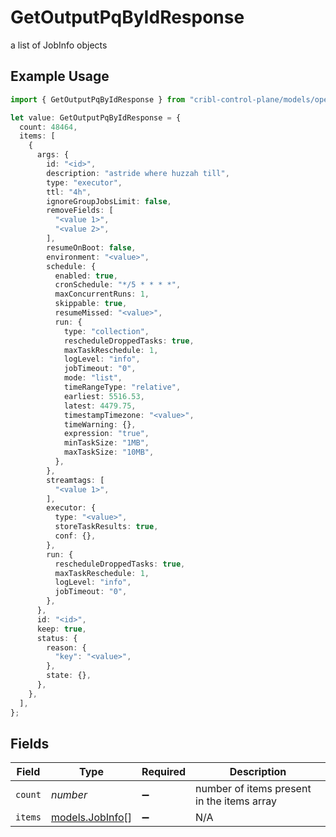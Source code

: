 # GetOutputPqByIdResponse

a list of JobInfo objects

## Example Usage

```typescript
import { GetOutputPqByIdResponse } from "cribl-control-plane/models/operations";

let value: GetOutputPqByIdResponse = {
  count: 48464,
  items: [
    {
      args: {
        id: "<id>",
        description: "astride where huzzah till",
        type: "executor",
        ttl: "4h",
        ignoreGroupJobsLimit: false,
        removeFields: [
          "<value 1>",
          "<value 2>",
        ],
        resumeOnBoot: false,
        environment: "<value>",
        schedule: {
          enabled: true,
          cronSchedule: "*/5 * * * *",
          maxConcurrentRuns: 1,
          skippable: true,
          resumeMissed: "<value>",
          run: {
            type: "collection",
            rescheduleDroppedTasks: true,
            maxTaskReschedule: 1,
            logLevel: "info",
            jobTimeout: "0",
            mode: "list",
            timeRangeType: "relative",
            earliest: 5516.53,
            latest: 4479.75,
            timestampTimezone: "<value>",
            timeWarning: {},
            expression: "true",
            minTaskSize: "1MB",
            maxTaskSize: "10MB",
          },
        },
        streamtags: [
          "<value 1>",
        ],
        executor: {
          type: "<value>",
          storeTaskResults: true,
          conf: {},
        },
        run: {
          rescheduleDroppedTasks: true,
          maxTaskReschedule: 1,
          logLevel: "info",
          jobTimeout: "0",
        },
      },
      id: "<id>",
      keep: true,
      status: {
        reason: {
          "key": "<value>",
        },
        state: {},
      },
    },
  ],
};
```

## Fields

| Field                                       | Type                                        | Required                                    | Description                                 |
| ------------------------------------------- | ------------------------------------------- | ------------------------------------------- | ------------------------------------------- |
| `count`                                     | *number*                                    | :heavy_minus_sign:                          | number of items present in the items array  |
| `items`                                     | [models.JobInfo](../../models/jobinfo.md)[] | :heavy_minus_sign:                          | N/A                                         |